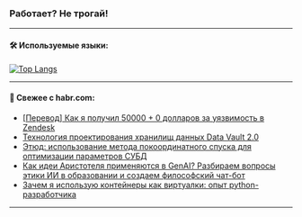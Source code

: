 ### Работает? Не трогай!

---
<!--
#### 🛠️ Technical stack:

![Java](https://img.shields.io/badge/Java-informational?logo=Oracle&style=flat&logoColor=white&color=FF4500)
![Kotlin](https://img.shields.io/badge/Kotlin-informational?logo=Kotlin&style=flat&logoColor=white&color=774D97)
![TS](https://img.shields.io/badge/TypeScript-informational?logo=typeScript&style=flat&logoColor=black&color=017acc)
![Python](https://img.shields.io/badge/Python-informational?logo=Python&style=flat&logoColor=black&color=ffdd54) <br>
![Spring](https://img.shields.io/badge/Spring-informational?logo=Spring&style=flat&logoColor=white&color=6DB33F) 
![SpringBoot](https://img.shields.io/badge/SpringBoot-informational?logo=SpringBoot&style=flat&logoColor=white&color=6DB33F)
![Nest](https://img.shields.io/badge/NestJS-informational?logo=NestJS&style=flat&logoColor=white&color=E0234E) 
![NodeJS](https://img.shields.io/badge/NodeJS-informational?logo=node.js&style=flat&logoColor=white&color=70A760)<br>
![PostgreSQL](https://img.shields.io/badge/PostgreSQL-informational?logo=PostgreSQL&style=flat&logoColor=white&color=DAA520)
![MongoDB](https://img.shields.io/badge/MongoDB-informational?logo=MongoDB&style=flat&logoColor=white&color=870000)
![Apache](https://img.shields.io/badge/Apache-informational?logo=apache&style=flat&logoColor=white&color=f74e28)

___ 
-->

#### 🛠️ Используемые языки:

[![Top Langs](https://github-readme-stats-u2qms2cxw-advtsettinggmailcoms-projects.vercel.app/api/top-langs/?username=zloylis&langs_count=10&hide_title=true&title_color=e6edf3&size_weight=0.5&count_weight=0.5&layout=compact&hide_progress=true&hide_border=true&theme=dracula)](https://github.com/zloylis)

<!---


####  :octocat:&nbsp;&nbsp; Статистика:

![GitHub stats](https://github-readme-stats-u2qms2cxw-advtsettinggmailcoms-projects.vercel.app/api?username=zloylis&show_icons=true&hide_border=true&theme=dracula&title_color=e6edf3&include_all_commits=true&count_private=true&hide_rank=false&hide_title=true&rank_icon=github)
-->
---

#### 💬 Свежее с habr.com:

<!-- BLOG-POST-LIST:START -->
- [[Перевод] Как я получил 50000 + 0 долларов за уязвимость в Zendesk](https://habr.com/ru/companies/ruvds/articles/851106/?utm_source=habrahabr&utm_medium=rss&utm_campaign=851106)
- [Технология проектирования хранилищ данных Data Vault 2.0](https://habr.com/ru/articles/850280/?utm_source=habrahabr&utm_medium=rss&utm_campaign=850280)
- [Этюд: использование метода покоординатного спуска для оптимизации параметров СУБД](https://habr.com/ru/articles/851092/?utm_source=habrahabr&utm_medium=rss&utm_campaign=851092)
- [Как идеи Аристотеля применяются в GenAI? Разбираем вопросы этики ИИ в образовании и создаем философский чат-бот](https://habr.com/ru/companies/spbu/articles/851090/?utm_source=habrahabr&utm_medium=rss&utm_campaign=851090)
- [Зачем я использую контейнеры как виртуалки: опыт python-разработчика](https://habr.com/ru/companies/cloud_ru/articles/849986/?utm_source=habrahabr&utm_medium=rss&utm_campaign=849986)
<!-- BLOG-POST-LIST:END -->

---
